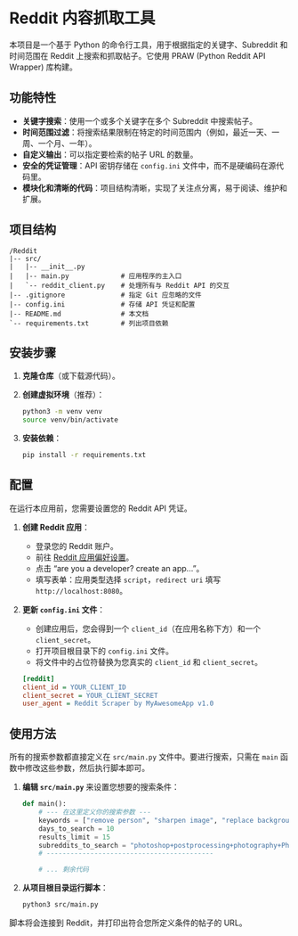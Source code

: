 # Reddit 内容抓取工具

本项目是一个基于 Python 的命令行工具，用于根据指定的关键字、Subreddit 和时间范围在 Reddit 上搜索和抓取帖子。它使用 PRAW (Python Reddit API Wrapper) 库构建。

## 功能特性

- **关键字搜索**：使用一个或多个关键字在多个 Subreddit 中搜索帖子。
- **时间范围过滤**：将搜索结果限制在特定的时间范围内（例如，最近一天、一周、一个月、一年）。
- **自定义输出**：可以指定要检索的帖子 URL 的数量。
- **安全的凭证管理**：API 密钥存储在 `config.ini` 文件中，而不是硬编码在源代码里。
- **模块化和清晰的代码**：项目结构清晰，实现了关注点分离，易于阅读、维护和扩展。

## 项目结构

```
/Reddit
|-- src/
|   |-- __init__.py
|   |-- main.py             # 应用程序的主入口
|   `-- reddit_client.py    # 处理所有与 Reddit API 的交互
|-- .gitignore              # 指定 Git 应忽略的文件
|-- config.ini              # 存储 API 凭证和配置
|-- README.md               # 本文档
`-- requirements.txt        # 列出项目依赖
```

## 安装步骤

1.  **克隆仓库**（或下载源代码）。

2.  **创建虚拟环境**（推荐）：
    ```bash
    python3 -m venv venv
    source venv/bin/activate
    ```

3.  **安装依赖**：
    ```bash
    pip install -r requirements.txt
    ```

## 配置

在运行本应用前，您需要设置您的 Reddit API 凭证。

1.  **创建 Reddit 应用**：
    - 登录您的 Reddit 账户。
    - 前往 [Reddit 应用偏好设置](https://www.reddit.com/prefs/apps)。
    - 点击 “are you a developer? create an app...”。
    - 填写表单：应用类型选择 `script`，`redirect uri` 填写 `http://localhost:8080`。

2.  **更新 `config.ini` 文件**：
    - 创建应用后，您会得到一个 `client_id`（在应用名称下方）和一个 `client_secret`。
    - 打开项目根目录下的 `config.ini` 文件。
    - 将文件中的占位符替换为您真实的 `client_id` 和 `client_secret`。

    ```ini
    [reddit]
    client_id = YOUR_CLIENT_ID
    client_secret = YOUR_CLIENT_SECRET
    user_agent = Reddit Scraper by MyAwesomeApp v1.0
    ```

## 使用方法

所有的搜索参数都直接定义在 `src/main.py` 文件中。要进行搜索，只需在 `main` 函数中修改这些参数，然后执行脚本即可。

1.  **编辑 `src/main.py`** 来设置您想要的搜索条件：

    ```python
    def main():
        # --- 在这里定义你的搜索参数 ---
        keywords = ["remove person", "sharpen image", "replace background"]
        days_to_search = 10
        results_limit = 15
        subreddits_to_search = "photoshop+postprocessing+photography+PhotoshopRequest"
        # ------------------------------------------

        # ... 剩余代码
    ```

2.  **从项目根目录运行脚本**：

    ```bash
    python3 src/main.py
    ```

脚本将会连接到 Reddit，并打印出符合您所定义条件的帖子的 URL。

